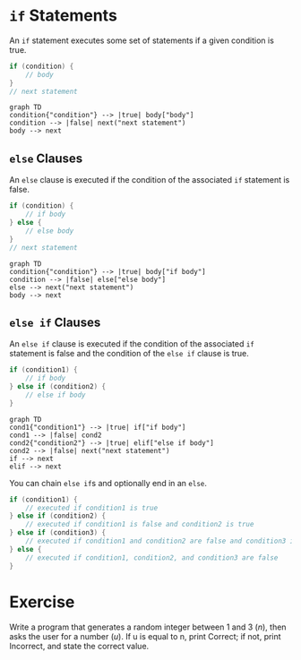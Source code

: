 # `if` Statements
An `if` statement executes some set of statements if a given condition is true.

```java
if (condition) {
	// body
}
// next statement
```


```mermaid
graph TD
condition{"condition"} --> |true| body["body"]
condition --> |false| next("next statement")
body --> next
```

## `else` Clauses
An `else` clause is executed if the condition of the associated `if` statement is false.

```java
if (condition) {
	// if body
} else {
	// else body
}
// next statement
```

```mermaid
graph TD
condition{"condition"} --> |true| body["if body"]
condition --> |false| else["else body"]
else --> next("next statement")
body --> next
```

## `else if` Clauses
An `else if` clause is executed if the condition of the associated `if`
statement is false and the condition of the `else if` clause is true.

```java
if (condition1) {
	// if body
} else if (condition2) {
	// else if body
}
```

```mermaid
graph TD
cond1{"condition1"} --> |true| if["if body"]
cond1 --> |false| cond2
cond2{"condition2"} --> |true| elif["else if body"]
cond2 --> |false| next("next statement")
if --> next
elif --> next
```

You can chain `else if`s and optionally end in an `else`.

```java
if (condition1) {
	// executed if condition1 is true
} else if (condition2) {
	// executed if condition1 is false and condition2 is true
} else if (condition3) {
	// executed if condition1 and condition2 are false and condition3 is true
} else {
	// executed if condition1, condition2, and condition3 are false
}
```

# Exercise
Write a program that generates a random integer between 1 and 3 (*n*), then asks the user for a number (*u*). If u is equal to n, 
print Correct; if not, print Incorrect, and state the correct value.

